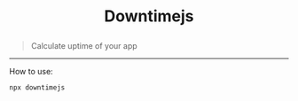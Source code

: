 <h1 align="center">
	<br>
	<br>
	<p>Downtimejs</p>
</h1>

> Calculate uptime of your app

---

How to use:

```bash
npx downtimejs
```